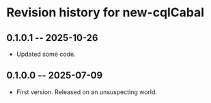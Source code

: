 # Revision history for new-cqlCabal

## 0.1.0.1 -- 2025-10-26

* Updated some code.


## 0.1.0.0 -- 2025-07-09

* First version. Released on an unsuspecting world.
